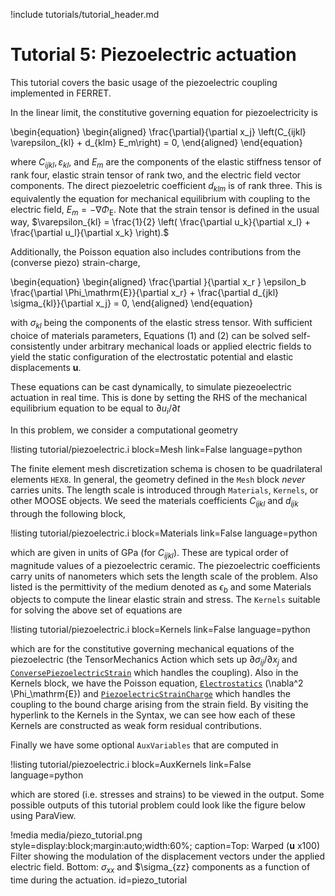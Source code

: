 !include tutorials/tutorial_header.md

# Tutorial 5: Piezoelectric actuation

This tutorial covers the basic usage of the piezoelectric coupling implemented in FERRET.

In the linear limit, the constitutive governing equation for piezoelectricity is

\begin{equation}
  \begin{aligned}
    \frac{\partial}{\partial x_j} \left(C_{ijkl} \varepsilon_{kl} + d_{klm} E_m\right) = 0,
  \end{aligned}
\end{equation}

where $C_{ijkl}, \varepsilon_{kl},$ and $E_m$ are the components of the elastic stiffness tensor of rank four, elastic strain tensor of rank two, and the electric field vector components. The direct piezoeletric coefficient $d_{klm}$ is of rank three. This is equivalently the equation for mechanical equilibrium with coupling to the electric field,  $E_m = - \nabla \Phi_\mathrm{E}$. Note that the strain tensor is defined in the usual way, $\varepsilon_{kl} = \frac{1}{2} \left( \frac{\partial u_k}{\partial x_l} + \frac{\partial u_l}{\partial x_k} \right).$

Additionally, the Poisson equation also includes contributions from the (converse piezo) strain-charge,

\begin{equation}
  \begin{aligned}
    \frac{\partial }{\partial x_r } \epsilon_b \frac{\partial \Phi_\mathrm{E}}{\partial x_r} + \frac{\partial d_{jkl} \sigma_{kl}}{\partial x_j} = 0,
  \end{aligned}
\end{equation}

 with $\sigma_{kl}$ being the components of the elastic stress tensor. With sufficient choice of materials parameters, Equations (1) and (2) can be solved self-consistently under arbitrary mechanical loads or applied electric fields to yield the static configuration of the electrostatic potential and elastic displacements $\mathbf{u}.$

These equations can be cast dynamically, to simulate piezeoelectric actuation in real time. This is done by setting the RHS of the mechanical equilibrium equation to be equal to $\partial u_i / \partial t$

In this problem, we consider a computational geometry

!listing tutorial/piezoelectric.i
         block=Mesh
         link=False
         language=python

 The finite element mesh discretization schema is chosen to be quadrilateral elements `HEX8`. In general, the geometry defined in the `Mesh` block *never* carries units. The length scale is introduced through `Materials`, `Kernels`, or other MOOSE objects. We seed the materials coefficients $C_{ijkl}$ and $d_{ijk}$ through the following block,

!listing tutorial/piezoelectric.i
         block=Materials
         link=False
         language=python

which are given in units of GPa (for $C_{ijkl}$). These are typical order of magnitude values of a piezoelectric ceramic. The piezoelectric coefficients carry units of nanometers which sets the length scale of the problem. Also listed is the permittivity of the medium denoted as $\epsilon_b$ and some Materials objects to compute the linear elastic strain and stress. The `Kernels` suitable for solving the above set of equations are

!listing tutorial/piezoelectric.i
         block=Kernels
         link=False
         language=python

which are for the constitutive governing mechanical equations of the piezoelectric (the TensorMechanics Action which sets up $\partial \sigma_{ij} / \partial x_j$ and [`ConversePiezoelectricStrain`](source/kernels/ConversePiezoelectricStrain.md) which handles the coupling). Also in the Kernels block, we have the Poisson equation, [`Electrostatics`](source/kernels/Electrostatics.md) (\nabla^2 \Phi_\mathrm{E}) and [`PiezoelectricStrainCharge`](source/kernels/PiezoelectricStrainCharge.md) which handles the coupling to the bound charge arising from the strain field. By visiting the hyperlink to the Kernels in the Syntax, we can see how each of these Kernels are constructed as weak form residual contributions.

Finally we have some optional `AuxVariables` that are computed in

!listing tutorial/piezoelectric.i
         block=AuxKernels
         link=False
         language=python

which are stored (i.e. stresses and strains) to be viewed in the output. Some possible outputs of this tutorial problem could look like the figure below using ParaView.

!media media/piezo_tutorial.png style=display:block;margin:auto;width:60%; caption=Top: Warped ($\mathbf{u}$ x100) Filter showing the modulation of the displacement vectors under the applied electric field. Bottom: $\sigma_{xx}$ and $\sigma_{zz} components as a function of time during the actuation. id=piezo_tutorial
